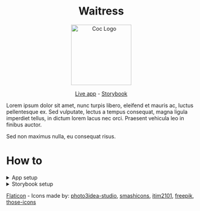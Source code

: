 <h1 align="center">Waitress</h1>
<p align="center">
  
  <a href="https://waitress.netlify.com">
    <img alt="Coc Logo" src="https://user-images.githubusercontent.com/9284273/77238711-80a67f00-6bb1-11ea-95e1-34f86746e8f3.png" height="160" />
  </a>
  <p align="center">
    <a href="https://waitress.netlify.com">Live app</a>
     -
    <a href="https://waitress-storybook.netlify.com">Storybook</a>
  </p>
</p>

Lorem ipsum dolor sit amet, nunc turpis libero, eleifend et mauris ac, luctus pellentesque ex. Sed vulputate, lectus a tempus consequat, magna ligula imperdiet tellus, in dictum lorem lacus nec orci. Praesent vehicula leo in finibus auctor.

Sed non maximus nulla, eu consequat risus.

# How to 
<details>
  <summary>App setup</summary>
  
  ## Install dependencies
  Yarn knowledge is required for running this project [getting started with yarn](https://yarnpkg.com/getting-started)
  ```
  yarn install
  ```
  
  ## Run

  ### Compiles and hot-reloads for development
  You can look at [localhost:8080](http://localhost:8080) to see the app
  ```
  yarn serve
  ```
  
  ## Build
  
  ### Compiles and minifies for production
  A folder will be created in root path named `dist`
  ```
  yarn run build
  ```
  
  ## Test
  
  ### Run your end to end tests
  For this test im using [cypress](https://www.cypress.io)
  ```
  yarn test:e2e
  ```
  
  ### Run your unit tests
  For this test im using [jest](https://jestjs.io)
  ```
  yarn test:unit --watch (optional)
  ```
  
  ## Linter
  
  ### Lints and fixes files
  ```
  yarn lint
  ```
</details>

<details>
  <summary>Storybook setup</summary>
  
  ## Install dependencies
  Yarn knowledge is required for running this project [getting started with yarn](https://yarnpkg.com/getting-started)
  ```
  yarn install
  ```
  
  ## Run

  #### Compiles and hot-reloads for development
  You can look at [localhost:6006](http://localhost:6006) to see the storybook
  ```
  yarn storybook
  ```
  
  ## Build
  
  ### Compiles and minifies for production
  A folder will be created in root path named `storybook-static`
  ```
  yarn build-storybook
  ```
  
  ## Linter
  
  ### Lints and fixes files
  ```
  yarn lint
  ```
</details>

[Flaticon](https://www.flaticon.com) - Icons made by:
[photo3idea-studio](https://www.flaticon.com/authors/photo3idea-studio),
[smashicons](https://www.flaticon.com/authors/smashicons), 
[itim2101](https://www.flaticon.com/authors/itim2101), 
[freepik](https://www.flaticon.com/authors/freepik), 
[those-icons](https://www.flaticon.com/authors/those-icons)
